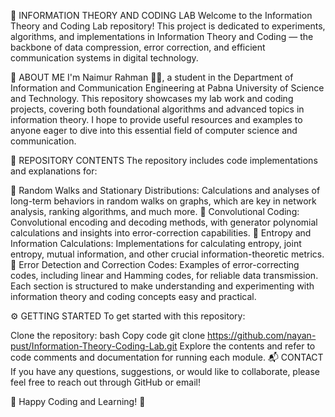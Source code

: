 🌟 INFORMATION THEORY AND CODING LAB
Welcome to the Information Theory and Coding Lab repository! This project is dedicated to experiments, algorithms, and implementations in Information Theory and Coding — the backbone of data compression, error correction, and efficient communication systems in digital technology.

👤 ABOUT ME
I'm Naimur Rahman 👨‍💻, a student in the Department of Information and Communication Engineering at Pabna University of Science and Technology. This repository showcases my lab work and coding projects, covering both foundational algorithms and advanced topics in information theory. I hope to provide useful resources and examples to anyone eager to dive into this essential field of computer science and communication.

📁 REPOSITORY CONTENTS
The repository includes code implementations and explanations for:

🔸 Random Walks and Stationary Distributions: Calculations and analyses of long-term behaviors in random walks on graphs, which are key in network analysis, ranking algorithms, and much more.
🔸 Convolutional Coding: Convolutional encoding and decoding methods, with generator polynomial calculations and insights into error-correction capabilities.
🔸 Entropy and Information Calculations: Implementations for calculating entropy, joint entropy, mutual information, and other crucial information-theoretic metrics.
🔸 Error Detection and Correction Codes: Examples of error-correcting codes, including linear and Hamming codes, for reliable data transmission.
Each section is structured to make understanding and experimenting with information theory and coding concepts easy and practical.

⚙️ GETTING STARTED
To get started with this repository:

Clone the repository:
bash
Copy code
git clone https://github.com/nayan-pust/Information-Theory-Coding-Lab.git
Explore the contents and refer to code comments and documentation for running each module.
📬 CONTACT
If you have any questions, suggestions, or would like to collaborate, please feel free to reach out through GitHub or email!

🌈 Happy Coding and Learning! 🌈
